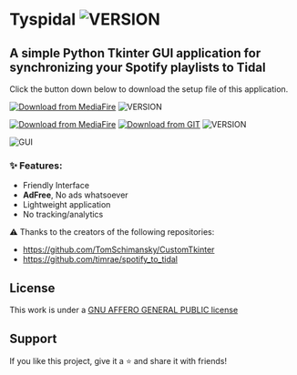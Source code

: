 # Tyspidal ![VERSION](https://img.shields.io/badge/version-0.3.1-green.svg)
## A simple Python Tkinter GUI application for synchronizing your Spotify playlists to Tidal

Click the button down below to download the setup file of this application.

[![Download from MediaFire](https://custom-icon-badges.demolab.com/badge/-Download(MediaFire)-blue?style=for-the-badge&logo=download&logoColor=white "Download zip")](https://www.mediafire.com/file/cradspk4gnfpv40/Tyspidal_Setup.exe/file) ![VERSION](https://img.shields.io/badge/Stable✔-0.1-green.svg)

[![Download from MediaFire](https://custom-icon-badges.demolab.com/badge/-Download(MediaFire)-blue?style=for-the-badge&logo=download&logoColor=white "Download zip")](https://www.mediafire.com/file/59hwqmfexx9jnpe/Tyspidal_v0.3.1_Setup.exe/file) [![Download from GIT](https://custom-icon-badges.demolab.com/badge/-Download(GIT)-blue?style=for-the-badge&logo=download&logoColor=white "Download zip")](https://github.com/CCRami/Tyspidal/raw/main/Tyspidal_v0.3.1_Setup.exe) ![VERSION](https://img.shields.io/badge/Unstable!-0.3.1-green.svg)

![GUI](https://i.imgur.com/9vqW50L.png)

### ✨ Features:
+ Friendly Interface	
+ **AdFree**, No ads whatsoever
+ Lightweight application
+ No tracking/analytics
  
⚠️ Thanks to the creators of the following repositories:
+ https://github.com/TomSchimansky/CustomTkinter
+ https://github.com/timrae/spotify_to_tidal
  
## License

This work is under a [GNU AFFERO GENERAL PUBLIC license](LICENSE)

## Support

If you like this project, give it a ⭐ and share it with friends!
